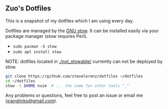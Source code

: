 ## Zuo's Dotfiles

This is a snapshot of my dotfiles which I am using every day.

Dotfiles are managed by the [GNU stow](https://www.gnu.org/software/stow/).
It can be installed easily via your package manager (stow requires Perl).

* `sudo pacman -S stow`
* `sudo apt install stow`

NOTE: dotfiles located in [./not_stowable/](./not_stowable/) currently can not be deployed by stow.

```bash
git clone https://github.com/stevelorenz/dotfiles ~/dotfiles
cd ~/dotfiles
stow -t $HOME nvim  # ... the same for other tools ^_^
```

Any problems or questions, feel free to post an issue or email me (xianglinks@gmail.com).
